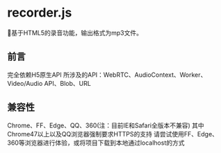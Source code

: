 # recorder.js
:microphone:基于HTML5的录音功能，输出格式为mp3文件。
## 前言
完全依赖H5原生API
所涉及的API：WebRTC、AudioContext、Worker、Video/Audio API、Blob、URL
## 兼容性
Chrome、FF、Edge、QQ、360(注：目前IE和Safari全版本不兼容)
其中Chrome47以上以及QQ浏览器强制要求HTTPS的支持
请尝试使用FF、Edge、360等浏览器进行体验，或将项目下载到本地通过localhost的方式
